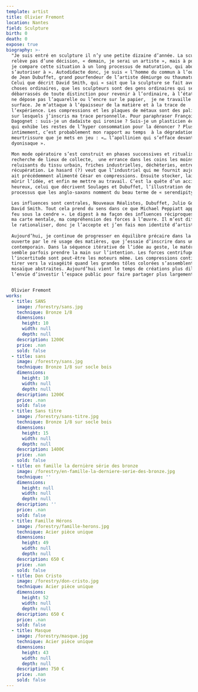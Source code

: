 ```yaml
---
template: artist
title: Olivier Fremont
location: Nantes
field: Sculpture
birth: 0
death: 0
expose: true
biography: >-
  "Je suis entré en sculpture il n’y une petite dizaine d’année. La sculpture ne
  relève pas d’une décision, « demain, je serai un artiste », mais à posteriori,
  je compare cette situation à un long processus de maturation, qui aboutit à «
  s’autoriser à ». Autodidacte donc, je suis « l’homme du commun à l’ouvrage »
  de Jean Dubuffet, grand pourfendeur de l’artiste démiurge ou thaumaturge.
  Celui que décrit David Smith, qui « sait que la sculpture se fait avec des
  choses ordinaires, que les sculpteurs sont des gens ordinaires qui se sont
  débarrassés de toute distinction pour revenir à l’ordinaire, à l’état brut… Je
  ne dépose pas l’aquarelle ou l’encre sur le papier,  je ne travaille pas en
  surface. Je m’attaque à l’épaisseur de la matière et à la trace de
  l’expérience. Les compressions et les plaques de métaux sont des palimpsestes
  sur lesquels j’inscris ma trace personnelle. Pour paraphraser François
  Dagognet : suis-je un dadaïste qui ironise ? Suis-je un plasticien écologiste
  qui exhibe les restes de l’hyper consommation pour la dénoncer ? Plus
  intimement, c’est probablement mon rapport au temps  à la dégradation, et la
  meurtrissure que je mets en jeu : «… l’apollinien qui s’efface devant le
  dyonisaque ».

  Mon mode opératoire s’est construit en phases successives et ritualisées : la
  recherche de lieux de collecte,  une errance dans les coins les moins
  reluisants du tissu urbain, friches industrielles, déchèteries, entreprises de
  récupération. Le hasard (?) veut que l’industriel qui me fournit aujourd’hui
  ait précédemment alimenté César en compressions. Ensuite stocker, laisser
  mûrir l’idée, et enfin me mettre au travail. C’est la quête d’un accidentel
  heureux, celui que décrivent Soulages et Dubuffet, l’illustration de ce
  processus que les anglo-saxons nomment du beau terme de « serendipity ».

  Les influences sont centrales, Nouveaux Réalistes, Dubuffet, Julio Gonzales,
  David Smith. Tout cela prend du sens dans ce que Michael Peppiatt appelle « le
  feu sous la cendre ». Le digest à ma façon des influences réciproques définit
  ma carte mentale, ma compréhension des forces à l’œuvre. Il m’est difficile de
  le rationaliser, donc je l’accepte et j’en fais mon identité d’artiste. 
   
  Aujourd’hui, je continue de progresser en équilibre précaire dans la zone
  ouverte par le ré usage des matières, que j’essaie d’inscrire dans un langage
  contemporain. Dans la séquence itérative de l’idée au geste, le matériau
  semble parfois prendre la main sur l’intention. Les forces centrifuges et
  l’incertitude sont peut-être les moteurs même. Les compressions continuent de
  tirer vers la visagéité quand les grandes tôles colorées s’assemblent en
  mosaïque abstraites. Aujourd’hui vient le temps de créations plus dilatées, et
  l’envie d’investir l’espace public pour faire partager plus largement"


  Olivier Fremont
works:
  - title: SANS
    image: /forestry/sans.jpg
    technique: Bronze 1/8
    dimensions:
      height: 10
      width: null
      depth: null
    description: 1200€
    price: .nan
    sold: false
  - title: sans
    image: /forestry/sans.jpg
    technique: Bronze 1/8 sur socle bois
    dimensions:
      height: 10
      width: null
      depth: null
    description: 1200€
    price: .nan
    sold: false
  - title: Sans titre
    image: /forestry/sans-titre.jpg
    technique: Bronze 1/8 sur socle bois
    dimensions:
      height: 15
      width: null
      depth: null
    description: 1400€
    price: .nan
    sold: false
  - title: en famille la dernière série des bronze
    image: /forestry/en-famille-la-derniere-serie-des-bronze.jpg
    technique: ''
    dimensions:
      height: null
      width: null
      depth: null
    description: ''
    price: .nan
    sold: false
  - title: Famille Hérons
    image: /forestry/famille-herons.jpg
    technique: Acier pièce unique
    dimensions:
      height: 49
      width: null
      depth: null
    description: 650 €
    price: .nan
    sold: false
  - title: Don Cristo
    image: /forestry/don-cristo.jpg
    technique: Acier pièce unique
    dimensions:
      height: 52
      width: null
      depth: null
    description: 650 €
    price: .nan
    sold: false
  - title: Masque
    image: /forestry/masque.jpg
    technique: Acier pièce unique
    dimensions:
      height: 43
      width: null
      depth: null
    description: 750 €
    price: .nan
    sold: false
---
```


